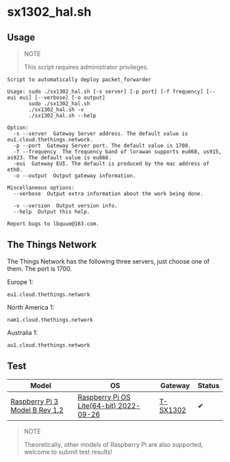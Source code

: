 # sx1302_hal.sh

## Usage

> NOTE
>
> This script requires administrator privileges.

```shell
Script to automatically deploy packet_forwarder

Usage: sudo ./sx1302_hal.sh [-s server] [-p port] [-f frequency] [--eui eui] [--verbose] [-o output]
       sudo ./sx1302_hal.sh
       ./sx1302_hal.sh -v
       ./sx1302_hal.sh --help

Option:
  -s --server  Gateway Server address. The default value is eu1.cloud.thethings.network.
  -p --port  Gateway Server port. The default value is 1700.
  -f --frequency  The frequency band of lorawan supports eu868, us915, as923. The default value is eu868.
  -eui  Gateway EUI. The default is produced by the mac address of eth0.
  -o --output  Output gateway information.

Miscellaneous options:
  --verbose  Output extra information about the work being done.

  -v --version  Output version info.
  --help  Output this help.

Report bugs to lbquue@163.com.
```

## The Things Network

The Things Network has the following three servers, just choose one of them. The port is 1700.

Europe 1:

```
eu1.cloud.thethings.network
```


North America 1:

```
nam1.cloud.thethings.network
```

Australia 1:

```
au1.cloud.thethings.network
```

## Test

| Model                                 | OS                                             | Gateway         | Status |
| ------------------------------------- | ---------------------------------------------- | --------------- | ------ |
| [Raspberry Pi 3 Model B Rev 1.2][1-1] | [Raspberry Pi OS Lite(64-bit) 2022-09-26][1-2] | [T-SX1302][1-3] | ✔     |

[1-1]: https://www.raspberrypi.com/products/raspberry-pi-3-model-b/
[1-2]: https://downloads.raspberrypi.org/raspios_lite_arm64/images/raspios_lite_arm64-2022-09-26/
[1-3]: https://www.aliexpress.us/item/3256801172821554.html

> NOTE
>
> Theoretically, other models of Raspberry Pi are also supported, welcome to submit test results!
